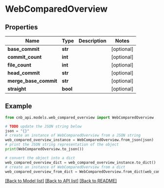 # WebComparedOverview


## Properties

Name | Type | Description | Notes
------------ | ------------- | ------------- | -------------
**base_commit** | **str** |  | [optional] 
**commit_count** | **int** |  | [optional] 
**file_count** | **int** |  | [optional] 
**head_commit** | **str** |  | [optional] 
**merge_base_commit** | **str** |  | [optional] 
**straight** | **bool** |  | [optional] 

## Example

```python
from cnb_api.models.web_compared_overview import WebComparedOverview

# TODO update the JSON string below
json = "{}"
# create an instance of WebComparedOverview from a JSON string
web_compared_overview_instance = WebComparedOverview.from_json(json)
# print the JSON string representation of the object
print(WebComparedOverview.to_json())

# convert the object into a dict
web_compared_overview_dict = web_compared_overview_instance.to_dict()
# create an instance of WebComparedOverview from a dict
web_compared_overview_from_dict = WebComparedOverview.from_dict(web_compared_overview_dict)
```
[[Back to Model list]](../README.md#documentation-for-models) [[Back to API list]](../README.md#documentation-for-api-endpoints) [[Back to README]](../README.md)


